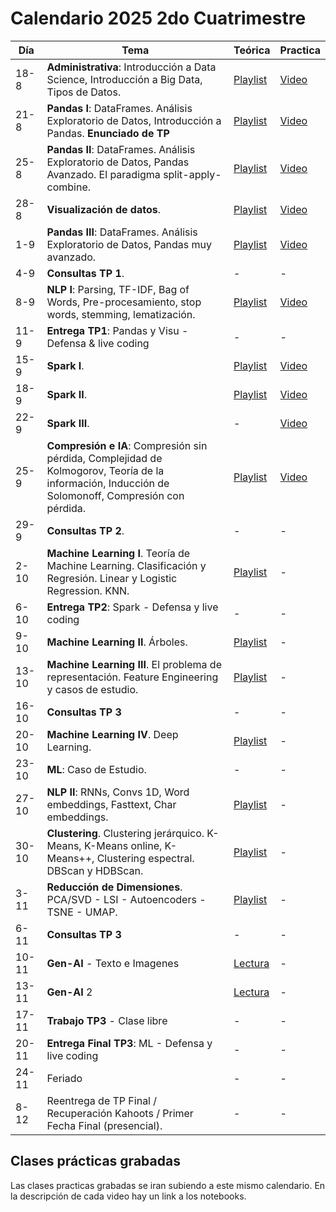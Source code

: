 # Calendario 2025 2do Cuatrimestre

| Día   | Tema                                                                                                                                                | Teórica                                                                                       | Practica |
|-------|----------------------------------------------------------------------------------------------------------------------------------------------------|-----------------------------------------------------------------------------------------------|----------|
| 18-8  | **Administrativa**: Introducción a Data Science, Introducción a Big Data, Tipos de Datos.                                                        | [Playlist](https://www.youtube.com/playlist?list=PLeo_qKwGPZYevnuxYBfrvQ32zJJE2--Y4)          | [Video](https://youtu.be/2ywjtiS4nVI)        |
| 21-8  | **Pandas I**: DataFrames. Análisis Exploratorio de Datos, Introducción a Pandas. **Enunciado de TP**                                           | [Playlist](https://youtube.com/playlist?list=PLeo_qKwGPZYcRxxR-GNmBcLbujTieWpQQ)              | [Video](https://youtu.be/U2PAFt8JJKw)        |
| 25-8  | **Pandas II**: DataFrames. Análisis Exploratorio de Datos, Pandas Avanzado. El paradigma split-apply-combine.                                   | [Playlist](https://www.youtube.com/playlist?list=PLeo_qKwGPZYf9d23qU6_t6hl7ufyfclyW)          | [Video](https://youtu.be/3GF7_aI1dRs)        |
| 28-8  | **Visualización de datos**.                                                                                                                       | [Playlist](https://www.youtube.com/playlist?list=PLeo_qKwGPZYf-OzcYqlPIJdU1AHQYb3Ga)          | [Video](https://youtu.be/ng_fuyjPltY)        |
| 1-9   | **Pandas III**: DataFrames. Análisis Exploratorio de Datos, Pandas muy avanzado.                                                                 | [Playlist](https://www.youtube.com/playlist?list=PLeo_qKwGPZYeu0ToyqSvq4fmUBrmRTkCp)          | [Video](https://youtu.be/VNedIV54XJQ)        |
| 4-9   | **Consultas TP 1**.                                                                                                                               | -                                                                                             | -        |
| 8-9   | **NLP I**: Parsing, TF-IDF, Bag of Words, Pre-procesamiento, stop words, stemming, lematización.                                                | [Playlist](https://www.youtube.com/playlist?list=PLeo_qKwGPZYfkL8tu3Mg3_5xb1UYGvjWH)          | [Video](https://drive.google.com/file/d/1qRrP90SBHq8Aq8pCVRiMuVHIUVY6DbAP/view)        |
| 11-9  | **Entrega TP1**: Pandas y Visu - Defensa & live coding                                                                                            | -                                                                                             | -        |
| 15-9  | **Spark I**.                                                                                                                                      | [Playlist](https://www.youtube.com/playlist?list=PLeo_qKwGPZYck1nRMGJFeWIN2W5IrxoLO)          | [Video](https://drive.google.com/file/d/1nemwhd2YU-nysqznzRw6jwnALq5Qa8fK/view)        |
| 18-9  | **Spark II**.                                                                                                                                     | [Playlist](https://www.youtube.com/playlist?list=PLeo_qKwGPZYeu_JRN8eQgzJUfaXUrhsk2)          | [Video](https://youtu.be/FgkFwgJx7B0?si=PpFkXyiHlF_jBvKj)        |
| 22-9  | **Spark III**.                                                                                                                                    | -                                                                                             | [Video](https://youtu.be/KTeC17nfbGs)        |
| 25-9  | **Compresión e IA**: Compresión sin pérdida, Complejidad de Kolmogorov, Teoría de la información, Inducción de Solomonoff, Compresión con pérdida. | [Playlist](https://www.youtube.com/playlist?list=PLeo_qKwGPZYfKGWLlVG8J86OzRgJ8NLcJ)          | [Video](https://youtu.be/UqJ7TmDFSyU)        |
| 29-9  |  **Consultas TP 2**.                                                                                                                               | -                                                                                             | -        |
| 2-10  | **Machine Learning I**. Teoría de Machine Learning. Clasificación y Regresión. Linear y Logistic Regression. KNN.                                                                                         | [Playlist](https://www.youtube.com/playlist?list=PLeo_qKwGPZYesnp_BG0RejQCfHnlthj-5)                                                                                             | -        |
| 6-10  | **Entrega TP2**: Spark - Defensa y live coding   | -          | -        |
| 9-10  | **Machine Learning II**. Árboles.                                                                                                                 | [Playlist](https://www.youtube.com/playlist?list=PLeo_qKwGPZYeJQb-M1nE_cnj43uOKZtf2)          | -        |
| 13-10 | **Machine Learning III**. El problema de representación. Feature Engineering y casos de estudio.                                                  | [Playlist](https://www.youtube.com/playlist?list=PLeo_qKwGPZYf9JstrrlXBf_SSg66aEJQk)          | -        |
| 16-10 | **Consultas TP 3**                                                                                                                                | -                                                                                             | -        |
| 20-10 | **Machine Learning IV**. Deep Learning.                                                                                                           | [Playlist](https://www.youtube.com/playlist?list=PLeo_qKwGPZYeMhP2KGFWFHNDesRCyRB5j)          | -        |
| 23-10 | **ML**: Caso de Estudio.                                                                                                                          | -                                                                                             | -        |
| 27-10 | **NLP II**: RNNs, Convs 1D, Word embeddings, Fasttext, Char embeddings.                                                                         | [Playlist](https://www.youtube.com/playlist?list=PLeo_qKwGPZYc3ZKiKx5GJVHc1Qwsejgmx)          | -        |
| 30-10 | **Clustering**. Clustering jerárquico. K-Means, K-Means online, K-Means++, Clustering espectral. DBScan y HDBScan.                             | [Playlist](https://www.youtube.com/playlist?list=PLeo_qKwGPZYd6IYbQsMwPSIbDNGsuqByW)          | -        |
| 3-11  | **Reducción de Dimensiones**. PCA/SVD - LSI - Autoencoders - TSNE - UMAP.                                                                       | [Playlist](https://www.youtube.com/playlist?list=PLeo_qKwGPZYeTvoYdNOR9alvMUMfwq-1Z)          | -        |
| 6-11  | **Consultas TP 3**                                                                                                                                | -                                                                                             | -        |
| 10-11 | **Gen-AI** - Texto e Imagenes                                                                                                                     | [Lectura](https://drive.google.com/file/d/1GEA-D-8802wsDNNPlYXE7IyeV8fwbuid/view?usp=sharing) | -        |
| 13-11 | **Gen-AI** 2                                                                                                                                      | [Lectura](https://drive.google.com/file/d/1GEA-D-8802wsDNNPlYXE7IyeV8fwbuid/view?usp=sharing) | -        |
| 17-11 | **Trabajo TP3** - Clase libre                                                                                                                     | -                                                                                             | -        |
| 20-11 | **Entrega Final TP3**: ML - Defensa y live coding                                                                                                 | -                                                                                             | -        |
| 24-11 | Feriado                                                                                                                                            | -                                                                                             | -        |
| 8-12  | Reentrega de TP Final / Recuperación Kahoots / Primer Fecha Final (presencial).                                                                   | -                                                                                             | -        |

## Clases prácticas grabadas

Las clases practicas grabadas se iran subiendo a este mismo calendario. En la descripción de cada video hay un link a
los notebooks.
